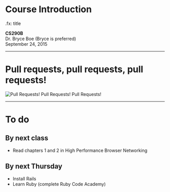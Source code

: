 # Course Introduction
.fx: title

__CS290B__  
Dr. Bryce Boe (Bryce is preferred)  
September 24, 2015


---


# Pull requests, pull requests, pull requests!

![Pull Requests! Pull Requests! Pull Requests!](img/developersdevelopers.gif)


---


# To do

## By next class

* Read chapters 1 and 2 in High Performance Browser Networking

## By next Thursday

* Install Rails
* Learn Ruby (complete Ruby Code Academy)
